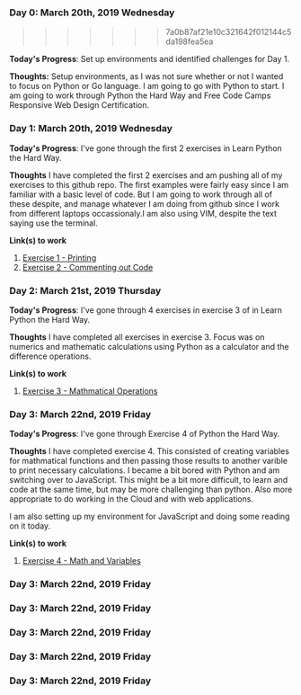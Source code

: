### Day 0: March 20th, 2019 Wednesday
>>>>>>> 7a0b87af21e10c321642f012144c5da198fea5ea

**Today's Progress**: Set up environments and identified challenges for Day 1.

**Thoughts:** Setup environments, as I was not sure whether or not I wanted to focus on Python or Go language. I am going to go with Python to start. I am going to work through Python the Hard Way and Free Code Camps Responsive Web Design Certification.


### Day 1: March 20th, 2019 Wednesday

**Today's Progress**: I've gone through the first 2 exercises in Learn Python the Hard Way.

**Thoughts** I have completed the first 2 exercises and am pushing all of my exercises to this github repo. The first examples were fairly easy since I am familiar with a basic level of code. But I am going to work through all of these despite, and manage whatever I am doing from github since I work from different laptops occassionaly.I am also using VIM, despite the text saying use the terminal.

**Link(s) to work**
1. [Exercise 1 - Printing](https://github.com/McCoyAle/100-days-of-code/commit/2dcc7e1db77ff0f129652c5dc7f7fb8ce643ed15)
2. [Exercise 2 - Commenting out Code](https://github.com/McCoyAle/100-days-of-code/blob/master/python-hardway/ex2.py)


### Day 2: March 21st, 2019 Thursday

**Today's Progress**: I've gone through 4 exercises in exercise 3 of in Learn Python the Hard Way.

**Thoughts** I have completed all exercises in exercise 3. Focus was on numerics and mathematic calculations using Python as a calculator and the difference operations.

**Link(s) to work**
1. [Exercise 3 - Mathmatical Operations](https://github.com/McCoyAle/100-days-of-code/tree/master/python-hardway/ex3)


### Day 3: March 22nd, 2019 Friday

**Today's Progress**: I've gone through Exercise 4 of Python the Hard Way.

**Thoughts** I have completed exercise 4. This consisted of creating variables for mathmatical functions and then passing those results to another varible to print necessary calculations. I became a bit bored with Python and am switching over to JavaScript. This might be a bit more difficult, to learn and code at the same time, but may be more challenging than python. Also more appropriate to do working in the Cloud and with web applications.

I am also setting up my environment for JavaScript and doing some reading on it today. 

**Link(s) to work**
1. [Exercise 4 - Math and Variables](https://github.com/McCoyAle/100-days-of-code/blob/master/python-hardway/ex4/ex4.py)


### Day 3: March 22nd, 2019 Friday


### Day 3: March 22nd, 2019 Friday


### Day 3: March 22nd, 2019 Friday


### Day 3: March 22nd, 2019 Friday


### Day 3: March 22nd, 2019 Friday



